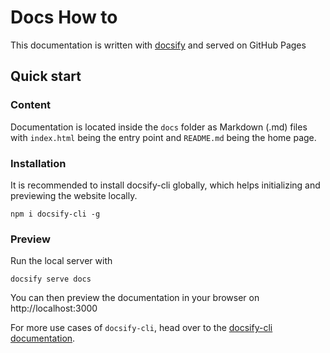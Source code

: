 # Docs How to

This documentation is written with [docsify](https://docsify.js.org) and served on GitHub Pages

## Quick start

### Content
Documentation is located inside the `docs` folder as Markdown (.md) files with `index.html` being the entry point
and `README.md` being the home page.  

### Installation
It is recommended to install docsify-cli globally, which helps initializing and previewing the website locally.

```
npm i docsify-cli -g
```

### Preview
Run the local server with
```
docsify serve docs
```
You can then preview the documentation in your browser on http://localhost:3000  

For more use cases of `docsify-cli`, head over to the [docsify-cli documentation](https://github.com/docsifyjs/docsify-cli).
